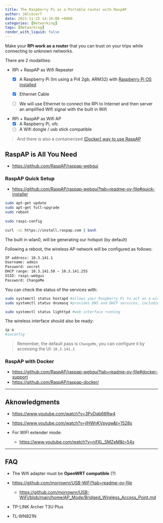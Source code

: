 ```yaml
---
title: The Raspberry Pi as a Portable router with RaspAP
author: JAlcocerT
date: 2021-11-25 14:10:00 +0800
categories: [Networking]
tags: [Networking]
render_with_liquid: false
---
```


Make your **RPi work as a router** that you can trust on your trips while connecting to unknown networks.

There are 2 modalities:

* RPi + RaspAP as Wifi Repeater
  + [x] A Raspberry Pi (Im using a Pi4 2gb, ARM32) with [Raspberry Pi OS installed](https://jalcocert.github.io/RPi/posts/getting-started/#how-to-get-started-with-a-rpi)
  + [x] Ethernet Cable
  + [ ] We will use Ethernet to connect the RPi to Internet and then server an amplified WIfi signal with the built in Wifi  


* RPi + RaspAP as Wifi AP
  + [x] A Raspberry Pi, ofc
  + [ ] A Wifi dongle / usb stick compatible

> And there is also a containerized [(Docker) way to use RaspAP](#raspap-with-docker)

## RaspAP is All You Need

* https://github.com/RaspAP/raspap-webgui

### RaspAP Quick Setup

* https://github.com/RaspAP/raspap-webgui?tab=readme-ov-file#quick-installer

```sh
sudo apt-get update
sudo apt-get full-upgrade
sudo reboot
 
sudo raspi-config
 
curl -sL https://install.raspap.com | bash
```


The built in wlan0, will be generating our hotspot (by default)

Following a reboot, the wireless AP network will be configured as follows:


```sh
IP address: 10.3.141.1
Username: admin 
Password: secret
DHCP range: 10.3.141.50 — 10.3.141.255
SSID: raspi-webgui
Password: ChangeMe
```

You can check the status of the services with:

```sh
sudo systemctl status hostapd #allows your Raspberry Pi to act as a wireless access point
sudo systemctl status dnsmasq #provides DNS and DHCP services, including handing out IP addresses to connected clients.

sudo systemctl status lighttpd #web interface running

```

The wireless interface should also be ready:

```sh
ip a
#iwconfig
```


> Remember, the default pass is `ChangeMe`, you can configure it by accessing the UI: `10.3.141.1`


### RaspAP with Docker

* https://github.com/RaspAP/raspap-webgui?tab=readme-ov-file#docker-support
* https://github.com/RaspAP/raspap-docker/

---

## Aknowledgments

* https://www.youtube.com/watch?v=3PvDqb66Rw4
* https://www.youtube.com/watch?v=jlHWnKVpygw&t=1528s

* For WIFI extender mode:
    * https://www.youtube.com/watch?v=nifXL_5MZeM&t=54s

--- 

## FAQ

* The Wifi adapter must be **OpenWRT compatible** (?)

* https://github.com/morrownr/USB-WiFi?tab=readme-ov-file
    * https://github.com/morrownr/USB-WiFi/blob/main/home/AP_Mode/Bridged_Wireless_Access_Point.md


* TP-LINK Archer T3U Plus 
* TL-WN821N 